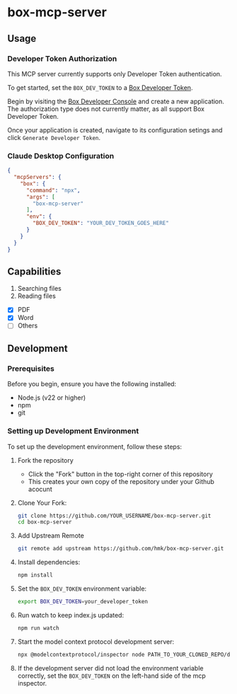 # box-mcp-server

## Usage

### Developer Token Authorization
This MCP server currently supports only Developer Token authentication.

To get started, set the `BOX_DEV_TOKEN` to a [Box Developer Token](https://developer.box.com/guides/authentication/tokens/developer-tokens/).

Begin by visiting the [Box Developer Console](https://app.box.com/developers/console) and create a new application. The authorization type does not currently matter, as all support Box Developer Token. 

Once your application is created, navigate to its configuration setings and click `Generate Developer Token`.

### Claude Desktop Configuration
```json
{
  "mcpServers": {
    "box": {
      "command": "npx",
      "args": [
        "box-mcp-server"
      ],
      "env": {
        "BOX_DEV_TOKEN": "YOUR_DEV_TOKEN_GOES_HERE"
      }
    }
  }
}
```

## Capabilities

1. Searching files
2. Reading files

- [x] PDF
- [x] Word
- [ ] Others

## Development

### Prerequisites

Before you begin, ensure you have the following installed:

* Node.js (v22 or higher)
* npm
* git

### Setting up Development Environment

To set up the development environment, follow these steps:

1. Fork the repository
   * Click the "Fork" button in the top-right corner of this repository
   * This creates your own copy of the repository under your Github acocunt

2. Clone Your Fork:
    ```sh
    git clone https://github.com/YOUR_USERNAME/box-mcp-server.git
    cd box-mcp-server
    ```

3. Add Upstream Remote
   ```sh
   git remote add upstream https://github.com/hmk/box-mcp-server.git
   ```
4. Install dependencies:
    ```sh
    npm install
    ```

5. Set the `BOX_DEV_TOKEN` environment variable:
    ```sh
    export BOX_DEV_TOKEN=your_developer_token
    ```

6. Run watch to keep index.js updated:
    ```sh
    npm run watch
    ```

7. Start the model context protocol development server:
    ```sh
    npx @modelcontextprotocol/inspector node PATH_TO_YOUR_CLONED_REPO/dist/index.js
    ```

8. If the development server did not load the environment variable correctly, set the `BOX_DEV_TOKEN` on the left-hand side of the mcp inspector.
